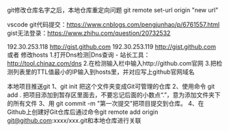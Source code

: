  

git修改仓库名字之后，本地仓库重定向问题
git remote set-url origin "new url"


vscode git代码提交：https://www.cnblogs.com/pengjunhao/p/6761557.html
gist无法登录：https://www.zhihu.com/question/20732532

192.30.253.118 http://gist.github.com
192.30.253.119 http://gist.github.com
或者
修改hosts
1.打开Dns检测|Dns查询 - 站长工具：http://tool.chinaz.com/dns
2.在检测输入栏中输入http://github.com官网
3.把检测列表里的TTL值最小的IP输入到hosts里，并对应写上github官网域名



本地项目推送git
1、git init 把这个文件夹变成Git可管理的仓库
2、使用命令 git add . 把项目添加到暂存区里面去，不要忘记后面的小数点“.”，意为添加文件夹下的所有文件
3、用 git commit -m "第一次提交"把项目提交到仓库。
4、在Github上创建好Git仓库后通过命令git remote add origin git@github.com:xxxx/xxx.git和本地仓库进行关联